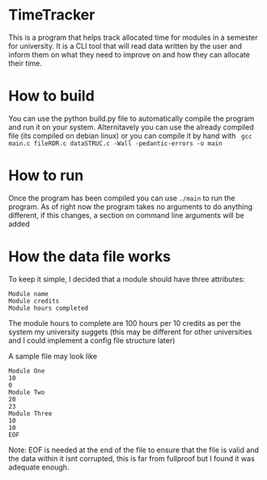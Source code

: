# TimeTracker
This is a program that helps track allocated time for modules in a semester for university. It is a CLI tool that will read data written by the user and inform them on what they need to improve on and how they can allocate their time.

# How to build

You can use the python build.py file to automatically compile the program and run it on your system. Alternitavely you can use the already compiled file (its compiled on debian linux) or you can compile it by hand with `` gcc main.c fileRDR.c dataSTRUC.c -Wall -pedantic-errors -o main``

# How to run

Once the program has been compiled you can use ``./main`` to run the program. As of right now the program takes no arguments to do anything different, if this changes, a section on command line arguments will be added

# How the data file works

To keep it simple, I decided that a module should have three attributes:

```
Module name
Module credits
Module hours completed
```

The module hours to complete are 100 hours per 10 credits as per the system my university suggets (this may be different for other universities and I could implement a config file structure later)

A sample file may look like

```
Module One
10
0
Module Two
20
23
Module Three
10
10
EOF
```

Note: EOF is needed at the end of the file to ensure that the file is valid and the data within it isnt corrupted, this is far from fullproof but I found it was adequate enough.
